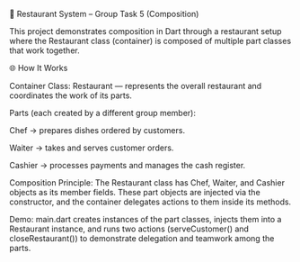 🍴 Restaurant System – Group Task 5 (Composition)

This project demonstrates composition in Dart through a restaurant setup
where the Restaurant class (container) is composed of multiple part classes that work together.

🌐 How It Works

Container Class: Restaurant — represents the overall restaurant and coordinates the work of its parts.

Parts (each created by a different group member):

Chef → prepares dishes ordered by customers.

Waiter → takes and serves customer orders.

Cashier → processes payments and manages the cash register.

Composition Principle:
The Restaurant class has Chef, Waiter, and Cashier objects as its member fields.
These part objects are injected via the constructor, and the container delegates actions to them inside its methods.

Demo: main.dart creates instances of the part classes, injects them into a Restaurant instance,
and runs two actions (serveCustomer() and closeRestaurant()) to demonstrate delegation and teamwork among the parts.